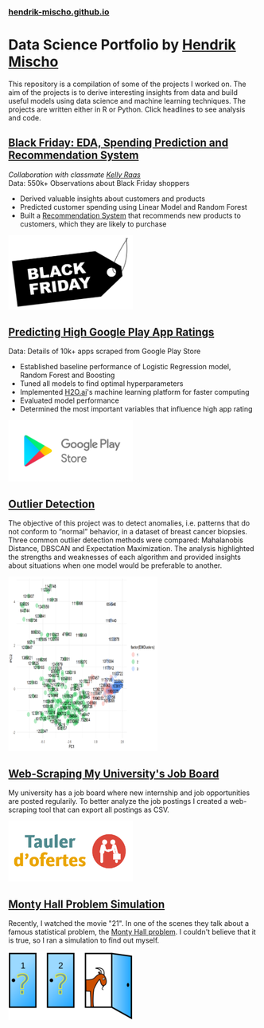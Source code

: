### [hendrik-mischo.github.io](https://hendrik-mischo.github.io)
# Data Science Portfolio by [Hendrik Mischo](https://github.com/hendrik-mischo)
This repository is a compilation of some of the projects I worked on. The aim of the projects is to derive interesting insights from data and build useful models using data science and machine learning techniques. The projects are written either in R or Python. Click headlines to see analysis and code.

## [Black Friday: EDA, Spending Prediction and Recommendation System](https://hendrik-mischo.github.io/Projects/Black_Friday/Black_Friday.html)
*Collaboration with classmate [Kelly Raas](https://github.com/kellyraas)* <br/>
Data: 550k+ Observations about Black Friday shoppers
- Derived valuable insights about customers and products
- Predicted customer spending using Linear Model and Random Forest
- Built a [Recommendation System](https://en.wikipedia.org/wiki/Recommender_system) that recommends new products to customers, which they are likely to purchase

<img src="img/black-friday-tag.png" width="250" height="150">

## [Predicting High Google Play App Ratings](https://hendrik-mischo.github.io/Projects/Google_Apps/Google_Apps.html)
Data: Details of 10k+ apps scraped from Google Play Store
- Established baseline performance of Logistic Regression model, Random Forest and Boosting
- Tuned all models to find optimal hyperparameters
- Implemented [H2O.ai](https://www.h2o.ai/)'s machine learning platform for faster computing
- Evaluated model performance
- Determined the most important variables that influence high app rating

<img src="img/google-play.png" width="250" height="123">

## [Outlier Detection](https://hendrik-mischo.github.io/Projects/Outlier_Detection/Outlier_Detection.html)
The objective of this project was to detect anomalies, i.e. patterns that do not conform to “normal” behavior, in a dataset of breast cancer biopsies. Three common outlier detection methods were compared: Mahalanobis Distance, DBSCAN and Expectation Maximization. The analysis highlighted the strengths and weaknesses of each algorithm and provided insights about situations when one model would be preferable to another.

<img src="Projects/Outlier_Detection/files/unnamed-chunk-14-1.png" width="300" height="350">

## [Web-Scraping My University's Job Board](https://hendrik-mischo.github.io/Projects/WebScraping_DOIP/WebScraping_DOIP.html)
My university has a job board where new internship and job opportunities are posted regularily. To better analyze the job postings I created a web-scraping tool that can export all postings as CSV.

<img src="img/doip.png" width="250" height="122">

## [Monty Hall Problem Simulation](https://hendrik-mischo.github.io/Projects/Monty_Hall_Simulation/Monty_Hall_Simulation.html)
Recently, I watched the movie "21". In one of the scenes they talk about a famous statistical problem, the [Monty Hall problem](https://en.wikipedia.org/wiki/Monty_Hall_problem). I couldn't believe that it is true, so I ran a simulation to find out myself.

<img src="img/monty-hall.png" width="250" height="138">

